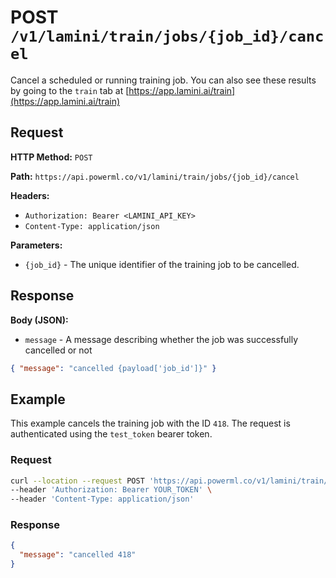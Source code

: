 # POST `/v1/lamini/train/jobs/{job_id}/cancel`

Cancel a scheduled or running training job. You can also see these results by going to the `train` tab at [https://app.lamini.ai/train](https://app.lamini.ai/train)

## Request

**HTTP Method:** `POST`

**Path:** `https://api.powerml.co/v1/lamini/train/jobs/{job_id}/cancel`

**Headers:**

- `Authorization: Bearer <LAMINI_API_KEY>`
- `Content-Type: application/json`

**Parameters:**

- `{job_id}` - The unique identifier of the training job to be cancelled.

## Response

**Body (JSON):**

- `message` - A message describing whether the job was successfully cancelled or not

```json
{ "message": "cancelled {payload['job_id']}" }
```

## Example

This example cancels the training job with the ID `418`. The request is authenticated using the `test_token` bearer token.

### Request

```bash
curl --location --request POST 'https://api.powerml.co/v1/lamini/train/jobs/418/cancel' \
--header 'Authorization: Bearer YOUR_TOKEN' \
--header 'Content-Type: application/json'
```

### Response

```json
{
  "message": "cancelled 418"
}
```
